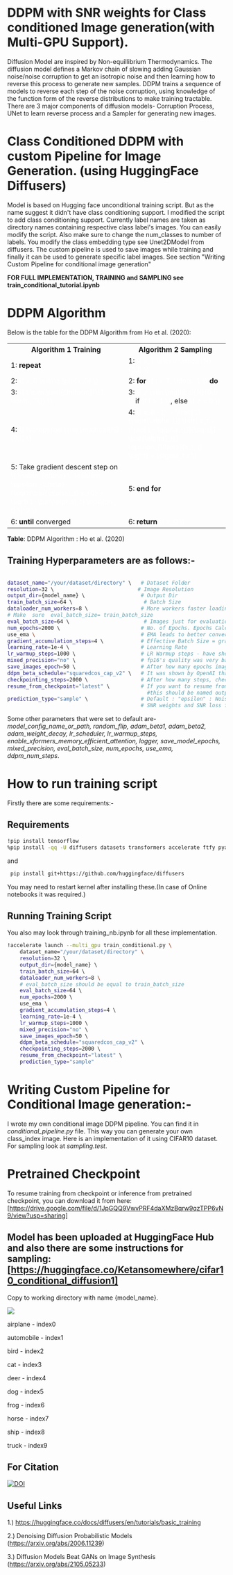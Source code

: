 # DDPM with SNR weights for Class conditioned Image generation(with Multi-GPU Support).

Diffusion Model are inspired by Non-equillibrium Thermodynamics. The diffusion model defines a Markov chain of slowing adding Gaussian noise/noise corruption to get an isotropic noise and then learning how to reverse this process to generate new samples. 
DDPM trains a sequence of  models to reverse each step of the noise corruption, using knowledge of the function form of the reverse distributions to make training tractable. There are 3 major components of diffusion models- Corruption Process, UNet to learn reverse process and a Sampler for generating new images. 


# Class Conditioned DDPM with custom Pipeline for Image Generation. (using HuggingFace Diffusers)

Model is based on Hugging face unconditional training script. But as the name suggest it didn't have class conditioning support. I modified the script to add class conditioning support. Currently label names are taken as directory names containing respective class label's images. You can easily modify the script. Also make sure to change the num_classes to number of labels. You modify the class embedding type see Unet2DModel from diffusers. 
The custom pipeline is used to save images while training and finally it can be used to generate specific label images. See section "Writing Custom Pipeline for conditional image generation"

**FOR FULL IMPLEMENTATION, TRAINING and SAMPLING see train_conditional_tutorial.ipynb**

# DDPM Algorithm

Below is the table for the DDPM Algorithm from Ho et al. (2020):

<table>
  <tr>
    <th>Algorithm 1 Training</th>
    <th>Algorithm 2 Sampling</th>
  </tr>
  <tr>
    <td>1: <strong>repeat</strong></td>
    <td>1: <span style="color: white;">\( x_T \sim \mathcal{N}(0,I) \)</span></td>
  </tr>
  <tr>
    <td>2: <span style="color: white;">\( x_0 \sim q_\phi(x_0) \)</span></td>
    <td>2: <strong>for</strong> <span style="color: white;">\( t = T, \ldots, 1 \)</span> <strong>do</strong></td>
  </tr>
  <tr>
    <td>3: <span style="color: white;">\( t \sim \text{Uniform}(\{1, \ldots, T\}) \)</span></td>
    <td>3: <span style="color: white;">\( z \sim \mathcal{N}(0,I) \)</span> if <span style="color: white;">\( t > 1 \)</span>, else <span style="color: white;">\( z = 0 \)</span></td>
  </tr>
  <tr>
    <td>4: <span style="color: white;">\( \varepsilon \sim \mathcal{N}(0,I) \)</span></td>
    <td>4: <span style="color: white;">\( x_{t-1} = \frac{1}{\sqrt{\alpha_t}} \left( x_t - \frac{1- \alpha_{t}}{\sqrt{1-\bar{\alpha}_t}} \epsilon_{\theta}(x_t, t) \right) + \sigma_t z \)</span></td>
  </tr>
  <tr>
    <td>5: Take gradient descent step on <span style="color: white;">\( \nabla_{\theta} \| \epsilon -\epsilon_{\theta}(\sqrt{\bar{\alpha}_t} x_{0} + \sqrt{1-\bar{\alpha}_t} \epsilon , t) \|^2 \)</span></td>
    <td>5: <strong>end for</strong></td>
  </tr>
  <tr>
    <td>6: <strong>until</strong> converged</td>
    <td>6: <strong>return</strong> <span style="color: white;">\( x_0 \)</span></td>
  </tr>
</table>



**Table**: DDPM Algorithm : Ho et al. (2020)


## Training Hyperparameters are as follows:-  
```bash

dataset_name="/your/dataset/directory" \   # Dataset Folder
resolution=32 \                           # Image Resolution 
output_dir={model_name} \                  # Output Dir 
train_batch_size=64 \                       # Batch Size
dataloader_num_workers=8 \                 # More workers faster loading but more R.A.M. consumption.
# Make  sure  eval_batch_size= train_batch_size
eval_batch_size=64 \                        # Images just for evaluation in logs or save images after specified number of epochs.
num_epochs=2000 \                          # No. of Epochs. Epochs Calculation from step size shown in box.
use_ema \                                  # EMA leads to better convergence and smooth model training.
gradient_accumulation_steps=4 \            # Effective Batch Size = gradient_accumulation_stepss * batch_size (This way Lower VRAM consumption)
learning_rate=1e-4 \                       # Learning Rate
lr_warmup_steps=1000 \                     # LR Warmup steps - have shown better convergence (See learning rate scheduler) 
mixed_precision="no" \                     # fp16's quality was very bad. bf16 is supported by some Nvidia GPU's. If supported please use bf16. Huge GPU memory reduction.
save_images_epoch=50 \                     # After how many epochs images(generated for testing) should be saved.
ddpm_beta_schedule="squaredcos_cap_v2" \   # It was shown by OpenAI that cosine schedulers work better than 'linear'. 
checkpointing_steps=2000 \                 # After how many steps, checkpoints should be saved.(See below to know how to infer number of epochs from checkpoints.)
resume_from_checkpoint="latest" \          # If you want to resume from a given checkpoint (See *Model General Structure.png* for structure). The directory containing 
                                             #this should be named output_dir.
prediction_type="sample" \                 # Default : "epsilon" : Noise Prediction in case DDPM with without SNR.
                                           # SNR weights and SNR loss function used in case of Sample Prediction.(very very crucial).
```


Some other parameters that were set to default are- _model_config_name_or_path, random_flip, adam_beta1, adam_beta2, adam_weight_decay, lr_scheduler, lr_warmup_steps, enable_xformers_memory_efficient_attention, logger, save_model_epochs, mixed_precision, eval_batch_size, num_epochs, use_ema, ddpm_num_steps_. 

# How to run training script
Firstly there are some requirements:-

## Requirements
``` bash
!pip install tensorflow
%pip install -qq -U diffusers datasets transformers accelerate ftfy pyarrow==9.0.0  
```
and 
``` bash
 pip install git+https://github.com/huggingface/diffusers 
 ```
You may need to restart kernel after installing these.(In case of Online notebooks it was required.)
## Running Training Script
You also may look through training_nb.ipynb for all these implementation. 
``` bash
!accelerate launch --multi_gpu train_conditional.py \
    dataset_name="/your/dataset/directory" \  
    resolution=32 \                          
    output_dir={model_name} \                  
    train_batch_size=64 \                      
    dataloader_num_workers=8 \
    # eval_batch_size should be equal to train_batch_size             
    eval_batch_size=64 \                         
    num_epochs=2000 \                          
    use_ema \                                  
    gradient_accumulation_steps=4 \            
    learning_rate=1e-4 \                       
    lr_warmup_steps=1000 \                     
    mixed_precision="no" \                     
    save_images_epoch=50 \                     
    ddpm_beta_schedule="squaredcos_cap_v2" \    
    checkpointing_steps=2000 \                 
    resume_from_checkpoint="latest" \         
    prediction_type="sample"    
```
# Writing Custom Pipeline for Conditional Image generation:-
I wrote my own conditional image DDPM pipeline. You can find it in *conditional_pipeline.py* file. This way you can generate your own class_index image. Here is an implementation of it using CIFAR10 dataset.
For sampling look at *sampling.test*.

# Pretrained Checkpoint
To resume training from checkpoint or inference from pretrained checkpoint, you can download it from here: [https://drive.google.com/file/d/1JpGQQ9VwvPRF4daXMzBqrw9qzTPP6vN9/view?usp=sharing]
## Model has been uploaded at HuggingFace Hub and also there are some instructions for sampling: [https://huggingface.co/Ketansomewhere/cifar10_conditional_diffusion1]

Copy to working directory with name {model_name}.



![](grid_images.gif)

airplane - index0 

automobile - index1

bird - index2

cat - index3

deer - index4

dog - index5

frog - index6

horse - index7

ship - index8

truck - index9

## For Citation

[![DOI](https://zenodo.org/badge/822242135.svg)](https://zenodo.org/doi/10.5281/zenodo.12600813)



## Useful Links
1.) https://huggingface.co/docs/diffusers/en/tutorials/basic_training

2.) Denoising Diffusion Probabilistic Models (https://arxiv.org/abs/2006.11239) 

3.) Diffusion Models Beat GANs on Image Synthesis (https://arxiv.org/abs/2105.05233) 

